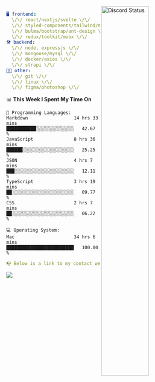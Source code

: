 
<a href="https://discord.com/users/279302975371870218" target="_blank">
    <img width="50%" align="right" alt="Discord Status" src="https://lanyard.cnrad.dev/api/279302975371870218?bg=161B22&borderRadius=5px%205px%200%200&hideTimestamp=true&idleMessage=Just%20chillin%27%20at%20the%20moment&animated=true">
</a>

```yaml
🖥️ frontend: 
  \/\/ react/nextjs/svelte \/\/
  \/\/ styled-components/tailwind/mui/
  \/\/ bulma/bootstrap/ant-design \/\/
  \/\/ redux/toolkit/mobx \/\/
🛠 backend: 
  \/\/ node, expressjs \/\/
  \/\/ mongoose/mysql \/\/
  \/\/ docker/axios \/\/
  \/\/ strapi \/\/
👨‍💻 other: 
  \/\/ git \/\/ 
  \/\/ linux \/\/
  \/\/ figma/photoshop \/\/
```
<!--START_SECTION:waka-->
📊 **This Week I Spent My Time On** 

```text
💬 Programming Languages: 
Markdown                 14 hrs 33 mins      ███████████░░░░░░░░░░░░░░   42.67 % 
JavaScript               8 hrs 36 mins       ██████░░░░░░░░░░░░░░░░░░░   25.25 % 
JSON                     4 hrs 7 mins        ███░░░░░░░░░░░░░░░░░░░░░░   12.11 % 
TypeScript               3 hrs 19 mins       ██░░░░░░░░░░░░░░░░░░░░░░░   09.77 % 
CSS                      2 hrs 7 mins        ██░░░░░░░░░░░░░░░░░░░░░░░   06.22 % 

💻 Operating System: 
Mac                      34 hrs 6 mins       █████████████████████████   100.00 % 
```


<!--END_SECTION:waka-->
```yaml
📭 Below is a link to my contact website 
```
<a href="https://mxns.xyz" target="_black"> <img src="https://img.shields.io/badge/website-161B22?style=for-the-badge&logo=About.me&logoColor=white"></img> <a/>
